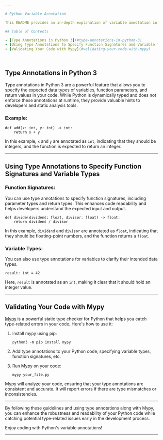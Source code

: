 ```yaml
---

# Python Variable Annotation

This README provides an in-depth explanation of variable annotation in Python, covering topics such as type annotations, specifying function signatures and variable types, duck typing, and how to validate your code using Mypy.

## Table of Contents

- [Type Annotations in Python 3](#type-annotations-in-python-3)
- [Using Type Annotations to Specify Function Signatures and Variable Types](#using-type-annotations)
- [Validating Your Code with Mypy](#validating-your-code-with-mypy)

---
```


## Type Annotations in Python 3

Type annotations in Python 3 are a powerful feature that allows you to specify the expected data types of variables, function parameters, and return values in your code. While Python is dynamically typed and does not enforce these annotations at runtime, they provide valuable hints to developers and static analysis tools.

### Example:

```
def add(x: int, y: int) -> int:
    return x + y
```

In this example, `x` and `y` are annotated as `int`, indicating that they should be integers, and the function is expected to return an integer.

---

## Using Type Annotations to Specify Function Signatures and Variable Types

### Function Signatures:

You can use type annotations to specify function signatures, including parameter types and return types. This enhances code readability and helps developers understand the expected input and output.

```
def divide(dividend: float, divisor: float) -> float:
    return dividend / divisor
```

In this example, `dividend` and `divisor` are annotated as `float`, indicating that they should be floating-point numbers, and the function returns a `float`.

### Variable Types:

You can also use type annotations for variables to clarify their intended data types.

```
result: int = 42
```

Here, `result` is annotated as an `int`, making it clear that it should hold an integer value.

---

## Validating Your Code with Mypy

[Mypy](http://mypy-lang.org/) is a powerful static type checker for Python that helps you catch type-related errors in your code. Here's how to use it:

1. Install mypy using pip:

   ```
   python3 -m pip install mypy
   ```

2. Add type annotations to your Python code, specifying variable types, function signatures, etc.

3. Run Mypy on your code:

   ```
   mypy your_file.py
   ```

Mypy will analyze your code, ensuring that your type annotations are consistent and accurate. It will report errors if there are type mismatches or inconsistencies.

---

By following these guidelines and using type annotations along with Mypy, you can enhance the robustness and readability of your Python code while catching potential type-related issues early in the development process.

Enjoy coding with Python's variable annotations!

---
